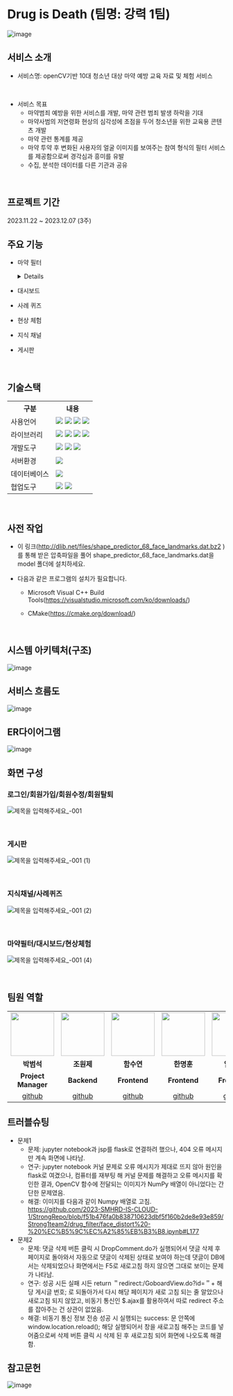 # Drug is Death (팀명: 강력 1팀)
![image](https://github.com/2023-SMHRD-IS-CLOUD-1/StrongRepo/assets/142488262/921c791e-0e8f-4e35-8c21-e23a3cdbf3f3)



## 서비스 소개
* 서비스명: openCV기반 10대 청소년 대상 마약 예방 교육 자료 및 체험 서비스
<br>

* 서비스 목표
  - 마약범죄 예방을 위한 서비스를 개발, 마약 관련 범죄 발생 하락을 기대
  - 마약사범의 저연령화 현상의 심각성에 초점을 두어 청소년을 위한 교육용 콘텐츠 개발
  - 마약 관련 통계를 제공
  - 마약 투약 후 변화된 사용자의 얼굴 이미지를 보여주는 참여 형식의 필터 서비스를 제공함으로써 경각심과 흥미를 유발
  - 수집, 분석한 데이터를 다른 기관과 공유
<br>

## 프로젝트 기간
2023.11.22 ~ 2023.12.07 (3주)
<br>

## 주요 기능
* 마약 필터
  <details>
    
  - upload_and_receive 함수:
  
    - 역할: 클라이언트로부터 이미지를 업로드 받고, 해당 이미지를 변형한 후 변형된 이미지를 응답으로 전송합니다.
    - 동작 순서:
      - 클라이언트에서 POST 요청으로 이미지를 전송합니다.
      - 전송된 이미지를 받아 transform_image 함수를 호출하여 이미지를 변형합니다.
      - 변형된 이미지를 저장하고 클라이언트에게 응답으로 전송합니다.
      - https://github.com/2023-SMHRD-IS-CLOUD-1/StrongRepo/blob/6653d60388746d631272d773d24645387017eda9/Strong1team2/drug_filter/face_distort%20-%20%EC%B5%9C%EC%A2%85%EB%B3%B8.ipynb#L141
  - transform_image 함수:
  
    - 역할: 이미지를 얼굴 변형 함수를 통해 변형하고, 변형된 이미지를 반환합니다.
    - 동작 순서:
      - 클라이언트로부터 받은 이미지를 face_thin 함수를 사용하여 얼굴을 얇게 만듭니다.
      - face_morph 함수를 사용하여 얼굴을 변형하고, 최종적으로 merge_img 함수를 사용하여 이미지를 합성합니다.
      - 합성된 이미지를 반환합니다.
      - https://github.com/2023-SMHRD-IS-CLOUD-1/StrongRepo/blob/6653d60388746d631272d773d24645387017eda9/Strong1team2/drug_filter/face_distort%20-%20%EC%B5%9C%EC%A2%85%EB%B3%B8.ipynb#L166
  - face_thin 함수:
  
    - 역할: 얼굴을 얇게 만드는 함수입니다.
    - 동작 순서:
      - get_face_68_landmarks 함수를 사용하여 이미지의 얼굴 Landmark를 얻습니다.
      - local_translation_warp 함수를 사용하여 지역적으로 이미지를 변형합니다.
      - https://github.com/2023-SMHRD-IS-CLOUD-1/StrongRepo/blob/6653d60388746d631272d773d24645387017eda9/Strong1team2/drug_filter/face_distort%20-%20%EC%B5%9C%EC%A2%85%EB%B3%B8.ipynb#L312
  - face_morph 함수:
  
    - 역할: 두 이미지의 얼굴을 혼합하는 함수입니다.
    - 동작 순서:
      - affine_transform_and_change_shape 함수를 사용하여 두 얼굴의 형태를 일치시킵니다.
      - triangle_face_morph 함수를 사용하여 삼각형 단위로 얼굴을 혼합합니다.
      - merge_img 함수를 사용하여 최종 이미지를 생성합니다.
      - https://github.com/2023-SMHRD-IS-CLOUD-1/StrongRepo/blob/6653d60388746d631272d773d24645387017eda9/Strong1team2/drug_filter/face_distort%20-%20%EC%B5%9C%EC%A2%85%EB%B3%B8.ipynb#L545
  - 기타 함수들 (local_translation_warp, BilinearInsert, detect_face_and_cut 등):
  
      - 다양한 기능을 수행하는 보조 함수들입니다. 주로 이미지 변형에 사용됩니다.
  - Flask 관련 설정:
  
      - app.run을 통해 Flask 애플리케이션을 실행합니다.
      - 서버는 127.0.0.1 주소와 9000 포트에서 실행되며, 디버그 모드를 사용하고 자동 리로딩을 비활성화합니다.
  </details>
* 대시보드
* 사례 퀴즈
* 현상 체험
* 지식 채널
* 게시판
<br>

## 기술스택
<table>
    <tr>
        <th>구분</th>
        <th>내용</th>
    </tr>
    <tr>
        <td>사용언어</td>
        <td>
            <img src="https://img.shields.io/badge/Java-007396?style=for-the-badge&logo=java&logoColor=white"/>
            <img src="https://img.shields.io/badge/HTML5-E34F26?style=for-the-badge&logo=HTML5&logoColor=white"/>
            <img src="https://img.shields.io/badge/CSS3-1572B6?style=for-the-badge&logo=CSS3&logoColor=white"/>
            <img src="https://img.shields.io/badge/JavaScript-F7DF1E?style=for-the-badge&logo=JavaScript&logoColor=white"/>
        </td>
    </tr>
    <tr>
        <td>라이브러리</td>
        <td>
            <img src="https://img.shields.io/badge/BootStrap-7952B3?style=for-the-badge&logo=BootStrap&logoColor=white"/>
            <img src="https://img.shields.io/badge/OpenCV-5C3EE8?style=for-the-badge&logo=OpenCV&logoColor=white"/>
            <img src="https://img.shields.io/badge/dlib-008000?style=for-the-badge&logo=Dlib&logoColor=white"/>
            <img src="https://img.shields.io/badge/flask-000000?style=for-the-badge&logo=Flask&logoColor=white"/>
        </td>
    </tr>
    <tr>
        <td>개발도구</td>
        <td>
            <img src="https://img.shields.io/badge/Eclipse-2C2255?style=for-the-badge&logo=Eclipse&logoColor=white"/>
            <img src="https://img.shields.io/badge/Jupyter-F37626?style=for-the-badge&logo=Jupyter&logoColor=white"/>
            <img src="https://img.shields.io/badge/VSCode-007ACC?style=for-the-badge&logo=VisualStudioCode&logoColor=white"/>
        </td>
    </tr>
    <tr>
        <td>서버환경</td>
        <td>
            <img src="https://img.shields.io/badge/Apache Tomcat-D22128?style=for-the-badge&logo=Apache Tomcat&logoColor=white"/>
        </td>
    </tr>
    <tr>
        <td>데이터베이스</td>
        <td>
            <img src="https://img.shields.io/badge/Oracle 11g-F80000?style=for-the-badge&logo=Oracle&logoColor=white"/>
        </td>
    </tr>
    <tr>
        <td>협업도구</td>
        <td>
            <img src="https://img.shields.io/badge/Git-F05032?style=for-the-badge&logo=Git&logoColor=white"/>
            <img src="https://img.shields.io/badge/GitHub-181717?style=for-the-badge&logo=GitHub&logoColor=white"/>
        </td>
    </tr>
</table>


<br>

## 사전 작업

- 이 링크(http://dlib.net/files/shape_predictor_68_face_landmarks.dat.bz2 )를 통해 받은 압축파일을 풀어 shape_predictor_68_face_landmarks.dat을 model 폴더에 설치하세요.

- 다음과 같은 프로그램의 설치가 필요합니다.

  - Microsoft Visual C++ Build Tools(https://visualstudio.microsoft.com/ko/downloads/)

  - CMake(https://cmake.org/download/)

<br>

## 시스템 아키텍처(구조) 
![image](https://github.com/2023-SMHRD-IS-CLOUD-1/StrongRepo/assets/142488262/f334cf23-22f0-481e-9894-9811c1af3715)
<br>

## 서비스 흐름도
![image](https://github.com/2023-SMHRD-IS-CLOUD-1/StrongRepo/assets/142488262/a4a7a8d8-7052-47eb-8d43-72e7079cc20a)
<br>

## ER다이어그램
![image](https://github.com/2023-SMHRD-IS-CLOUD-1/StrongRepo/assets/142488262/7a109e35-a5b8-4cb1-b73b-f17f5521b1ed)


## 화면 구성

### 로그인/회원가입/회원수정/회원탈퇴
![제목을 입력해주세요_-001](https://github.com/2023-SMHRD-IS-CLOUD-1/StrongRepo/assets/142488105/1581b26c-2a14-4444-a211-cac71a304e8f)

<br>

### 게시판
![제목을 입력해주세요_-001 (1)](https://github.com/2023-SMHRD-IS-CLOUD-1/StrongRepo/assets/142488105/c09a3e48-7c8b-46d5-8774-cf5f09bba857)

<br>

### 지식채널/사례퀴즈
![제목을 입력해주세요_-001 (2)](https://github.com/2023-SMHRD-IS-CLOUD-1/StrongRepo/assets/142488105/096627c4-6073-4d9c-8ad4-e2a3ed11839a)

<br>

### 마약필터/대시보드/현상체험
![제목을 입력해주세요_-001 (4)](https://github.com/2023-SMHRD-IS-CLOUD-1/StrongRepo/assets/142488105/e89fd4cd-8a62-47fc-adc6-4723b57787f0)



<br>

##  팀원 역할
<table>
  <tr>
    <td align="center"><img src="https://item.kakaocdn.net/do/fd49574de6581aa2a91d82ff6adb6c0115b3f4e3c2033bfd702a321ec6eda72c" width="100" height="100"/></td>
    <td align="center"><img src="https://mb.ntdtv.kr/assets/uploads/2019/01/Screen-Shot-2019-01-08-at-4.31.55-PM-e1546932545978.png" width="100" height="100"/></td>
    <td align="center"><img src="https://mblogthumb-phinf.pstatic.net/20160127_177/krazymouse_1453865104404DjQIi_PNG/%C4%AB%C4%AB%BF%C0%C7%C1%B7%BB%C1%EE_%B6%F3%C0%CC%BE%F0.png?type=w2" width="100" height="100"/></td>
    <td align="center"><img src="https://i.pinimg.com/236x/ed/bb/53/edbb53d4f6dd710431c1140551404af9.jpg" width="100" height="100"/></td>
    <td align="center"><img src="https://pbs.twimg.com/media/B-n6uPYUUAAZSUx.png" width="100" height="100"/></td>
    <td align="center"><img src="https://pbs.twimg.com/media/B-n6uPYUUAAZSUx.png" width="100" height="100"/></td>
  </tr>
  <tr>
    <td align="center"><strong>박범석</strong></td>
    <td align="center"><strong>조원제</strong></td>
    <td align="center"><strong>함수연</strong></td>
    <td align="center"><strong>한명훈</strong></td>
    <td align="center"><strong>임혜지</strong></td>
    <td align="center"><strong>하동철</strong></td>
  </tr>
  <tr>
    <td align="center"><b>Project Manager</b></td>
    <td align="center"><b>Backend</b></td>
    <td align="center"><b>Frontend</b></td>
    <td align="center"><b>Frontend</b></td>
    <td align="center"><b>Frontend</b></td>
    <td align="center"><b>Backend</b></td>
  </tr>
  <tr>
    <td align="center"><a href="https://github.com/bumseokk/sample" target='_blank'>github</a></td>
    <td align="center"><a href="https://github.com/jaewon07/sample" target='_blank'>github</a></td>
    <td align="center"><a href="https://github.com/ahhasueyon/sample" target='_blank'>github</a></td>
    <td align="center"><a href="https://github.com/hanmyeonghun/sample" target='_blank'>github</a></td>
    <td align="center"><a href="https://github.com/Limmaji/sample" target='_blank'>github</a></td>
    <td align="center"><a href="https://github.com/hadongcher/sample" target='_blank'>github</a></td>
  </tr>
</table>

## 트러블슈팅
* 문제1<br>
  - 문제: jupyter notebook과 jsp를 flask로 연결하려 했으나, 404 오류 메시지만 계속 화면에 나타남.
  - 연구:  jupyter notebook 커널 문제로 오류 메시지가 제대로 뜨지 않아 원인을 flask로 여겼으나, 컴퓨터를 재부팅 해 커널 문제를 해결하고 오류 메시지를 확인한 결과, OpenCV 함수에 전달되는 이미지가 NumPy 배열이 아니었다는 간단한 문제였음.
  - 해결: 이미지를 다음과 같이 Numpy 배열로 고침.
https://github.com/2023-SMHRD-IS-CLOUD-1/StrongRepo/blob/f51b476fa0b838710623dbf5f160b2de8e93e859/Strong1team2/drug_filter/face_distort%20-%20%EC%B5%9C%EC%A2%85%EB%B3%B8.ipynb#L177
* 문제2<br>
  - 문제: 댓글 삭제 버튼 클릭 시 DropComment.do가 실행되어서 댓글 삭제 후 페이지로 돌아와서 자동으로 댓글이 삭제된 상태로 보여야 하는데 댓글이 DB에서는 삭제되었으나 화면에서는 F5로 새로고침 하지 않으면 그대로 보이는 문제가 나타남.
  - 연구: 성공 시든 실패 시든 return ＂redirect:/GoboardView.do?id=＂+ 해당 게시글 번호; 로 되돌아가서 다시 해당 페이지가 새로 고침 되는 줄 알았으나 새로고침 되지 않았고, 비동기 통신인 $.ajax를 활용하여서 따로 redirect 주소를 잡아주는 건 상관이 없었음.
  - 해결: 비동기 통신 정보 전송 성공 시 실행되는 success: 문 안쪽에 window.location.reload(); 해당 실행되어서 창을 새로고침 해주는 코드를 넣어줌으로써 삭제 버튼 클릭 시 삭제 된 후 새로고침 되어 화면에 나오도록 해결함.
## 참고문헌

![image](https://github.com/2023-SMHRD-IS-CLOUD-1/StrongRepo/assets/142488262/aee16021-513d-46ad-97db-7c3dcc0f27d1)


